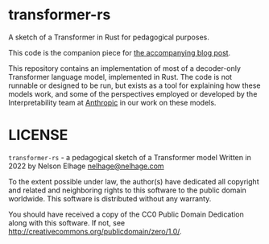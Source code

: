 # transformer-rs
A sketch of a Transformer in Rust for pedagogical purposes.

This code is the companion piece for [the accompanying blog post](https://blog.nelhage.com/post/transformers-for-software-engineers/).

This repository contains an implementation of most of a decoder-only Transformer language model, implemented in Rust. The code is not runnable or designed to be run, but exists as a tool for explaining how these models work, and some of the perspectives employed or developed by the Interpretability team at [Anthropic](http://anthropic.com/) in our work on these models.

# LICENSE
`transformer-rs` - a pedagogical sketch of a Transformer model
Written in 2022 by Nelson Elhage <nelhage@nelhage.com>

To the extent possible under law, the author(s) have dedicated all copyright and related and neighboring rights to this software to the public domain worldwide. This software is distributed without any warranty.

You should have received a copy of the CC0 Public Domain Dedication along with this software. If not, see <http://creativecommons.org/publicdomain/zero/1.0/>.

